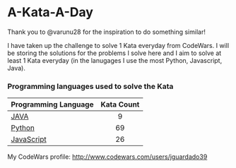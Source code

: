 # A-Kata-A-Day

Thank you to @varunu28 for the inspiration to do something similar!

I have taken up the challenge to solve 1 Kata everyday from CodeWars. I will be storing the solutions for the problems I solve here and I aim to solve at least 1 Kata everyday (in the lanugages I use the most Python, Javascript, Java).

### Programming languages used to solve the Kata


|    Programming Language  |    Kata Count  | 
|----------|:-------------:|
| [JAVA](https://github.com/jguardado39/A-Kata-A-Day/tree/master/Java) | 9 | 
| [Python](https://github.com/jguardado39/A-Kata-A-Day/tree/master/Python) | 69 | 
| [JavaScript](https://github.com/jguardado39/A-Kata-A-Day/tree/master/JavaScript) | 26 | 

My CodeWars profile: http://www.codewars.com/users/jguardado39
